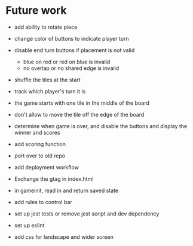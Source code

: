 # Future work

- add ability to rotate piece
- change color of buttons to indicate player turn
- disable end turn buttons if placement is not valid
  - blue on red or red on blue is invalid
  - no overlap or no shared edge is invalid
- shuffle the tiles at the start
- track which player's turn it is
- the game starts with one tile in the middle of the board
- don't allow to move the tile off the edge of the board
- determine when game is over, and disable the buttons and display the winner and scores
- add scoring function

- port over to old repo
- add deployment workflow
- Exchange the gtag in index.html
- in gameinit, read in and return saved state
- add rules to control bar
- set up jest tests or remove jest script and dev dependency
- set up eslint
- add css for landscape and wider screen
